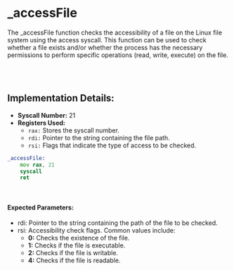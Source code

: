 # _accessFile
The _accessFile function checks the accessibility of a file on the Linux file system using the access syscall. This function can be used to check whether a file exists and/or whether the process has the necessary permissions to perform specific operations (read, write, execute) on the file.

<br><br>

## Implementation Details:
- **Syscall Number:** 21
- **Registers Used:**
    - `rax:` Stores the syscall number.
    - `rdi:` Pointer to the string containing the file path.
    - `rsi:` Flags that indicate the type of access to be checked.

```asm
_accessFile:
    mov rax, 21
    syscall
    ret
```

<br>

#### Expected Parameters:
- rdi: Pointer to the string containing the path of the file to be checked.
- rsi: Accessibility check flags. Common values ​​include:
    - **0:** Checks the existence of the file.
    - **1:** Checks if the file is executable.
    - **2:** Checks if the file is writable.
    - **4:** Checks if the file is readable.